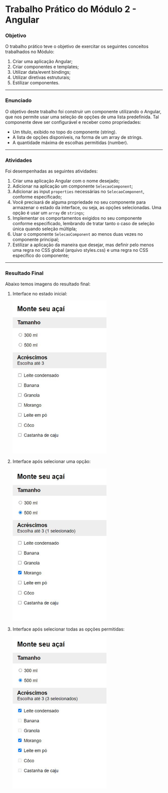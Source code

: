 # Trabalho Prático do Módulo 2 - Angular

### Objetivo

O trabalho prático teve o objetivo de exercitar os seguintes conceitos trabalhados no Módulo:

1. Criar uma aplicação Angular;
2. Criar componentes e templates;
3. Utilizar data/event bindings;
4. Utilizar diretivas estruturais;
5. Estilizar componentes.

---

### Enunciado

O objetivo deste trabalho foi  construir um componente utilizando o Angular, que nos permite usar uma seleção de opções de uma lista predefinida. Tal componente deve ser configurável e receber como propriedades:

- Um título, exibido no topo do componente (string).
- A lista de opções disponíveis, na forma de um array de strings.
- A quantidade máxima de escolhas permitidas (number).

---

### Atividades

Foi desempenhadas as seguintes atividades:

1. Criar uma aplicação Angular com o nome desejado;
2. Adicionar na aplicação um componente `SelecaoComponent`;
3. Adicionar as input `properties` necessárias no `SelecaoComponent`, conforme especificado;
4. Você precisará de alguma propriedade no seu componente para armazenar o estado da interface, ou seja, as opções selecionadas. Uma opção é usar um `array` de `strings`;
5. Implementar os comportamentos exigidos no seu componente conforme especificado, lembrando de tratar tanto o caso de seleção única quando seleção múltipla;
6. Usar o componente `SelecaoComponent` ao menos duas vezes no componente principal;
7. Estilizar a aplicação da maneira que desejar, mas definir pelo menos uma regra no CSS global (arquivo styles.css) e uma regra no CSS específico do componente;

---

### Resultado Final

Abaixo temos imagens do resultado final: 

1. Interface no estado inicial:

   <img src="images/img-01.jpg" style="width:300px">

2. Interface após selecionar uma opção:

   <img src="images/img-02.jpg" style="width:300px">

3. Interface após selecionar todas as opções permitidas:

   <img src="images/img-03.jpg" style="width:300px">
